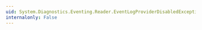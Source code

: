 ```yaml
---
uid: System.Diagnostics.Eventing.Reader.EventLogProviderDisabledException.#ctor(System.String)
internalonly: False
---
```

